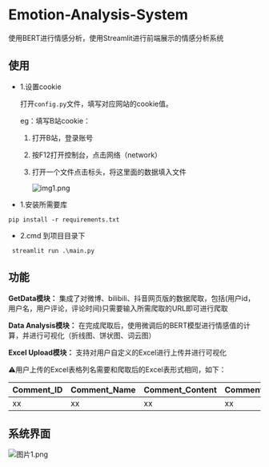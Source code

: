 # Emotion-Analysis-System
 使用BERT进行情感分析，使用Streamlit进行前端展示的情感分析系统

## 使用

* 1.设置cookie

  打开`config.py`文件，填写对应网站的cookie值。

  eg：填写B站cookie：

  1. 打开B站，登录账号

  2. 按F12打开控制台，点击网络（network）

  3. 打开一个文件点击标头，将这里面的数据填入文件

     ![img1.png](https://github.com/voluntexi/Sentiment-Analysis-System-for-Chinese-Social-Media-Based-on-BERT/blob/main/img/img1.png?raw=true)

* 1.安装所需要库

```
pip install -r requirements.txt
```

* 2.cmd 到项目目录下

```
 streamlit run .\main.py
```

## 功能

**GetData模块：** 集成了对微博、bilibili、抖音网页版的数据爬取，包括(用户id，用户名，用户评论，评论时间)只需要输入所需爬取的URL即可进行爬取

**Data Analysis模块：** 在完成爬取后，使用微调后的BERT模型进行情感值的计算，并进行可视化（折线图、饼状图、词云图）

**Excel Upload模块：** 支持对用户自定义的Excel进行上传并进行可视化

⚠️用户上传的Excel表格列名需要和爬取后的Excel表形式相同，如下：

| Comment_ID | Comment_Name | Comment_Content | Comment_Time | Comment_Value |
| ---------- | ------------ | --------------- | ------------ | ------------- |
| xx         | xx           | xx              | xx           | xx            |

## 系统界面

![图片1.png](https://github.com/voluntexi/Sentiment-Analysis-System-for-Chinese-Social-Media-Based-on-BERT/blob/main/img/%E5%9B%BE%E7%89%871.png?raw=true)
